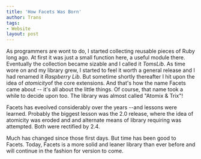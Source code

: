 ```yaml
--- 
title: 'How Facets Was Born'
author: Trans
tags: 
- Website
layout: post
---
```


As programmers are wont to do, I started collecting reusable pieces of
Ruby long ago. At first it was just a small function here, a useful
module there. Eventually the collection became sizable and I called it <i>TomsLib</i>.
As time wore on and my library grew, I started to feel it worth a general
release and I had renamed it <i>Raspberry Lib</i>. But sometime shortly thereafter
I hit upon the idea of <i>atomicity</i>of the core extensions. And that's how the 
name Facets came about -- it's all about the little things. Of course, that name
took a while to decide upon too. The library was almost called "Atomix &amp; Trix"!

Facets has eveolved considerably over the years --and lessons were learned. Probably
the biggest lesson was the 2.0 release, where the idea of atomicity was eroded and
and alternate means of library requiring was attempted. Both were rectified by 2.4.

Much has changed since those first days. But time has been good to Facets.
Today, Facets is a more solid and leaner library than ever before and will 
continue in the fashion for version to come.

